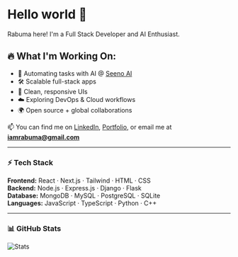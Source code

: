 # Hello world 👋

Rabuma here! I'm a Full Stack Developer and AI Enthusiast.

## 🔥 What I'm Working On:
- 🚀 Automating tasks with AI @ [Seeno AI](https://www.seenoai.com)  
- 🛠️ Scalable full-stack apps
- 🎨 Clean, responsive UIs  
- ☁️ Exploring DevOps & Cloud workflows  
- 🌍 Open source + global collaborations  

📫 You can find me on [LinkedIn](https://linkedin.com/in/rabuma), [Portfolio](https://rabumaabraham.github.io), or email me at **iamrabuma@gmail.com**  

---

### ⚡ Tech Stack  
**Frontend:** React · Next.js · Tailwind · HTML · CSS  
**Backend:** Node.js · Express.js · Django · Flask  
**Database:** MongoDB · MySQL · PostgreSQL · SQLite  
**Languages:** JavaScript · TypeScript · Python · C++  

---

### 📊 GitHub Stats  
![Stats](https://github-readme-stats.vercel.app/api?username=rabumaabraham&show_icons=true&theme=react) 
